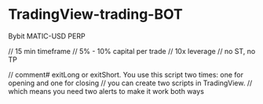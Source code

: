 # TradingView-trading-BOT

Bybit MATIC-USD PERP

// 15 min timeframe
// 5% - 10% capital per trade
// 10x leverage
// no ST, no TP

// comment# exitLong or exitShort. You use this script two times: one for opening and one for closing
// you can create two scripts in TradingView.
// which means you need two alerts to make it work both ways
